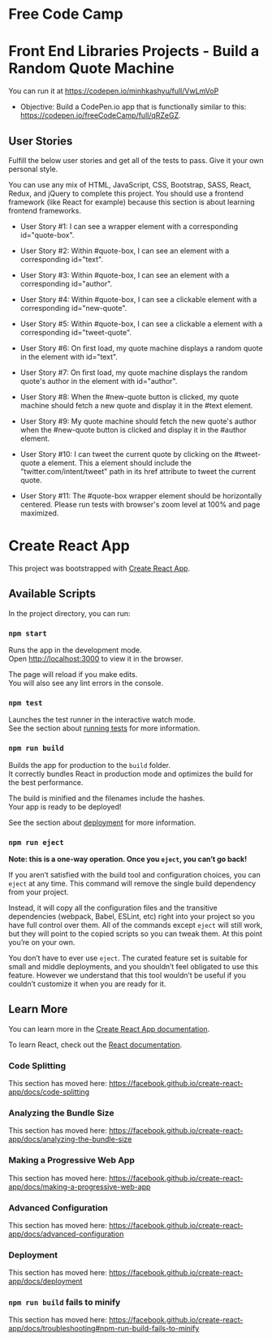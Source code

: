 # Free Code Camp

# Front End Libraries Projects - Build a Random Quote Machine

You can run it at https://codepen.io/minhkashyu/full/VwLmVoP

* Objective: Build a CodePen.io app that is functionally similar to this: https://codepen.io/freeCodeCamp/full/qRZeGZ.

## User Stories

Fulfill the below user stories and get all of the tests to pass. Give it your own personal style.

You can use any mix of HTML, JavaScript, CSS, Bootstrap, SASS, React, Redux, and jQuery to complete this project. You should use a frontend framework (like React for example) because this section is about learning frontend frameworks.

* User Story #1: I can see a wrapper element with a corresponding id="quote-box".

* User Story #2: Within #quote-box, I can see an element with a corresponding id="text".

* User Story #3: Within #quote-box, I can see an element with a corresponding id="author".

* User Story #4: Within #quote-box, I can see a clickable element with a corresponding id="new-quote".

* User Story #5: Within #quote-box, I can see a clickable a element with a corresponding id="tweet-quote".

* User Story #6: On first load, my quote machine displays a random quote in the element with id="text".

* User Story #7: On first load, my quote machine displays the random quote's author in the element with id="author".

* User Story #8: When the #new-quote button is clicked, my quote machine should fetch a new quote and display it in the #text element.

* User Story #9: My quote machine should fetch the new quote's author when the #new-quote button is clicked and display it in the #author element.

* User Story #10: I can tweet the current quote by clicking on the #tweet-quote a element. This a element should include the "twitter.com/intent/tweet" path in its href attribute to tweet the current quote.

* User Story #11: The #quote-box wrapper element should be horizontally centered. Please run tests with browser's zoom level at 100% and page maximized.


# Create React App
This project was bootstrapped with [Create React App](https://github.com/facebook/create-react-app).

## Available Scripts

In the project directory, you can run:

### `npm start`

Runs the app in the development mode.<br />
Open [http://localhost:3000](http://localhost:3000) to view it in the browser.

The page will reload if you make edits.<br />
You will also see any lint errors in the console.

### `npm test`

Launches the test runner in the interactive watch mode.<br />
See the section about [running tests](https://facebook.github.io/create-react-app/docs/running-tests) for more information.

### `npm run build`

Builds the app for production to the `build` folder.<br />
It correctly bundles React in production mode and optimizes the build for the best performance.

The build is minified and the filenames include the hashes.<br />
Your app is ready to be deployed!

See the section about [deployment](https://facebook.github.io/create-react-app/docs/deployment) for more information.

### `npm run eject`

**Note: this is a one-way operation. Once you `eject`, you can’t go back!**

If you aren’t satisfied with the build tool and configuration choices, you can `eject` at any time. This command will remove the single build dependency from your project.

Instead, it will copy all the configuration files and the transitive dependencies (webpack, Babel, ESLint, etc) right into your project so you have full control over them. All of the commands except `eject` will still work, but they will point to the copied scripts so you can tweak them. At this point you’re on your own.

You don’t have to ever use `eject`. The curated feature set is suitable for small and middle deployments, and you shouldn’t feel obligated to use this feature. However we understand that this tool wouldn’t be useful if you couldn’t customize it when you are ready for it.

## Learn More

You can learn more in the [Create React App documentation](https://facebook.github.io/create-react-app/docs/getting-started).

To learn React, check out the [React documentation](https://reactjs.org/).

### Code Splitting

This section has moved here: https://facebook.github.io/create-react-app/docs/code-splitting

### Analyzing the Bundle Size

This section has moved here: https://facebook.github.io/create-react-app/docs/analyzing-the-bundle-size

### Making a Progressive Web App

This section has moved here: https://facebook.github.io/create-react-app/docs/making-a-progressive-web-app

### Advanced Configuration

This section has moved here: https://facebook.github.io/create-react-app/docs/advanced-configuration

### Deployment

This section has moved here: https://facebook.github.io/create-react-app/docs/deployment

### `npm run build` fails to minify

This section has moved here: https://facebook.github.io/create-react-app/docs/troubleshooting#npm-run-build-fails-to-minify
